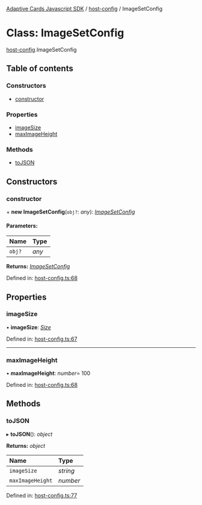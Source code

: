 [Adaptive Cards Javascript SDK](../README.md) / [host-config](../modules/host_config.md) / ImageSetConfig

# Class: ImageSetConfig

[host-config](../modules/host_config.md).ImageSetConfig

## Table of contents

### Constructors

- [constructor](host_config.imagesetconfig.md#constructor)

### Properties

- [imageSize](host_config.imagesetconfig.md#imagesize)
- [maxImageHeight](host_config.imagesetconfig.md#maximageheight)

### Methods

- [toJSON](host_config.imagesetconfig.md#tojson)

## Constructors

### constructor

\+ **new ImageSetConfig**(`obj?`: *any*): [*ImageSetConfig*](host_config.imagesetconfig.md)

#### Parameters:

Name | Type |
:------ | :------ |
`obj?` | *any* |

**Returns:** [*ImageSetConfig*](host_config.imagesetconfig.md)

Defined in: [host-config.ts:68](https://github.com/microsoft/AdaptiveCards/blob/0938a1f10/source/nodejs/adaptivecards/src/host-config.ts#L68)

## Properties

### imageSize

• **imageSize**: [*Size*](../enums/enums.size.md)

Defined in: [host-config.ts:67](https://github.com/microsoft/AdaptiveCards/blob/0938a1f10/source/nodejs/adaptivecards/src/host-config.ts#L67)

___

### maxImageHeight

• **maxImageHeight**: *number*= 100

Defined in: [host-config.ts:68](https://github.com/microsoft/AdaptiveCards/blob/0938a1f10/source/nodejs/adaptivecards/src/host-config.ts#L68)

## Methods

### toJSON

▸ **toJSON**(): *object*

**Returns:** *object*

Name | Type |
:------ | :------ |
`imageSize` | *string* |
`maxImageHeight` | *number* |

Defined in: [host-config.ts:77](https://github.com/microsoft/AdaptiveCards/blob/0938a1f10/source/nodejs/adaptivecards/src/host-config.ts#L77)
